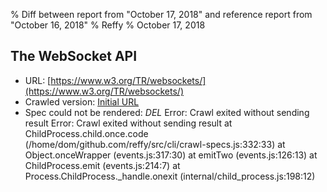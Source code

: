 % Diff between report from "October 17, 2018" and reference report from "October 16, 2018"
% Reffy
% October 17, 2018

## The WebSocket API

- URL: [https://www.w3.org/TR/websockets/](https://www.w3.org/TR/websockets/)
- Crawled version: [Initial URL](https://www.w3.org/TR/websockets/)
- Spec could not be rendered: *DEL* Error: Crawl exited without sending result Error: Crawl exited without sending result
    at ChildProcess.child.once.code (/home/dom/github.com/reffy/src/cli/crawl-specs.js:332:33)
    at Object.onceWrapper (events.js:317:30)
    at emitTwo (events.js:126:13)
    at ChildProcess.emit (events.js:214:7)
    at Process.ChildProcess._handle.onexit (internal/child_process.js:198:12)



